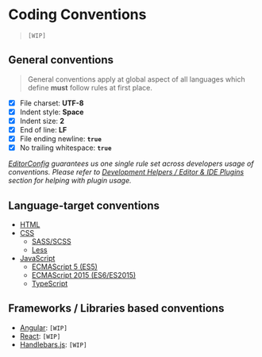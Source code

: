 # Coding Conventions

> `[WIP]`

## General conventions

> General conventions apply at global aspect of all languages which define **must** follow rules at first place.

- [x] File charset: **UTF-8**
- [x] Indent style: **Space**
- [x] Indent size: **2**
- [x] End of line: **LF**
- [x] File ending newline: **`true`**
- [x] No trailing whitespace: **`true`**

_[EditorConfig](http://editorconfig.org/) guarantees us one single rule set across developers usage of conventions. Please refer to [Development Helpers / Editor & IDE Plugins](../helpers/README.md#editor--ide-plugins) section for helping with plugin usage._

## Language-target conventions

- [HTML](./HTML.md)
- [CSS](./css/README.md)
  - [SASS/SCSS](./css/SCSS.md)
  - [Less](./css/Less.md)
- [JavaScript](./javascript/README.md)
  - [ECMAScript 5 (ES5)](./javascript/ES5.md)
  - [ECMAScript 2015 (ES6/ES2015)](./javascript/ES6.md)
  - [TypeScript](./javascript/TypeScript.md)

## Frameworks / Libraries based conventions

- [Angular](https://angular.io/): `[WIP]`
- [React](https://facebook.github.io/react/index.html): `[WIP]`
- [Handlebars.js](http://handlebarsjs.com/): `[WIP]`
